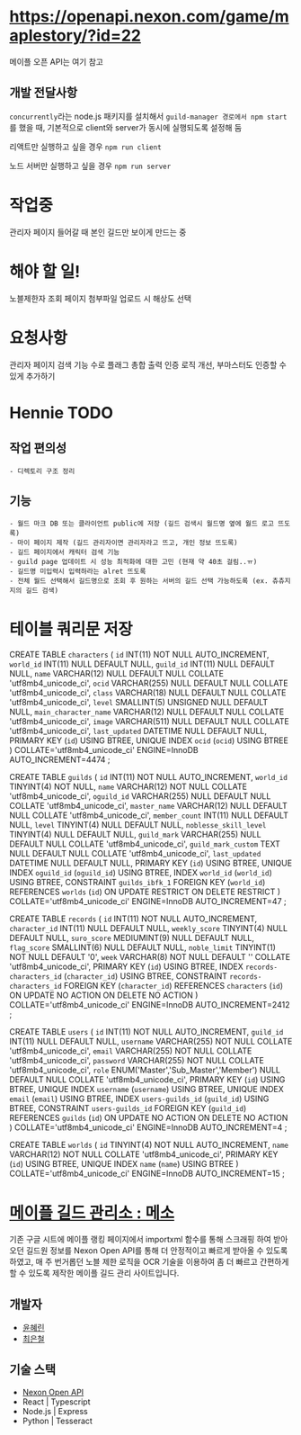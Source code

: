 # https://openapi.nexon.com/game/maplestory/?id=22

메이플 오픈 API는 여기 참고


## 개발 전달사항
`concurrently`라는 node.js 패키지를 설치해서 `guild-manager 경로에서 npm start`를 했을 때, 기본적으로 client와 server가 동시에 실행되도록 설정해 둠
   
리액트만 실행하고 싶을 경우 `npm run client`

노드 서버만 실행하고 싶을 경우 `npm run server`

# 작업중
관리자 페이지 들어갈 때 본인 길드만 보이게 만드는 중

# 해야 할 일!
<!-- 1. GuildPage 에 검색, 정렬이 있어야 할 듯 -->
<!-- 2. Adminpage : DB에서 길드 코드와 n주차 조회해서 데이터 불러오기 -->
<!-- 3. API 호출을 최소화 해야 할 것 같음 (길드 고유키와 길드 정보를 조회하고 있는데 2회 호출하는 것으로 찍힘) -->
<!-- 4. 회원가입 이름, 이메일 중복 시 무언가 출력되게 만들기 -->
<!-- 5. record 테이블의 date는 timestamp가 아님!!!!!!!!!!!!!!!! 절대로 타입스탬프로 하면 안됨 -->
<!-- 6. 로그인하고 이전 페이지로 되돌아가게 만들기. 지금은 메인페이지로 감 -->
<!-- 7. 로그인 상태 유지 (쿠키를 사용할 것인지, 토큰 만료시간에 맞춰 삭제하는 로직) -->
<!-- 8. OCR 원본 이미지 삭제하는 방법 생각하기 -->
<!-- 9. OCR 데이터 저장하는 로직 다시 짜기 -->
<!-- 노블제한 클릭으로, 날짜 맞추기, 배포  -->
<!-- 배열 수랑 사람 수 표시하면 좋을 것 같음 -->
노블제한자 조회 페이지
첨부파일 업로드 시 해상도 선택

# 요청사항
관리자 페이지 검색 기능
수로 플래그 총합 출력
인증 로직 개선, 부마스터도 인증할 수 있게 추가하기

# Hennie TODO

## 작업 편의성
    - 디렉토리 구조 정리

## 기능
    - 월드 마크 DB 또는 클라이언트 public에 저장 (길드 검색시 월드명 옆에 월드 로고 뜨도록)
    - 마이 페이지 제작 (길드 관리자이면 관리자라고 뜨고, 개인 정보 뜨도록)
    - 길드 페이지에서 캐릭터 검색 기능
    - guild page 업데이트 시 성능 최적화에 대한 고민 (현재 약 40초 걸림..ㅠ)
    - 길드명 미입력시 입력하라는 alret 뜨도록
    - 전체 월드 선택해서 길드명으로 조회 후 원하는 서버의 길드 선택 가능하도록 (ex. 츄츄지지의 길드 검색)


# 테이블 쿼리문 저장
CREATE TABLE `characters` (
	`id` INT(11) NOT NULL AUTO_INCREMENT,
	`world_id` INT(11) NULL DEFAULT NULL,
	`guild_id` INT(11) NULL DEFAULT NULL,
	`name` VARCHAR(12) NULL DEFAULT NULL COLLATE 'utf8mb4_unicode_ci',
	`ocid` VARCHAR(255) NULL DEFAULT NULL COLLATE 'utf8mb4_unicode_ci',
	`class` VARCHAR(18) NULL DEFAULT NULL COLLATE 'utf8mb4_unicode_ci',
	`level` SMALLINT(5) UNSIGNED NULL DEFAULT NULL,
	`main_character_name` VARCHAR(12) NULL DEFAULT NULL COLLATE 'utf8mb4_unicode_ci',
	`image` VARCHAR(511) NULL DEFAULT NULL COLLATE 'utf8mb4_unicode_ci',
	`last_updated` DATETIME NULL DEFAULT NULL,
	PRIMARY KEY (`id`) USING BTREE,
	UNIQUE INDEX `ocid` (`ocid`) USING BTREE
)
COLLATE='utf8mb4_unicode_ci'
ENGINE=InnoDB
AUTO_INCREMENT=4474
;

CREATE TABLE `guilds` (
	`id` INT(11) NOT NULL AUTO_INCREMENT,
	`world_id` TINYINT(4) NOT NULL,
	`name` VARCHAR(12) NOT NULL COLLATE 'utf8mb4_unicode_ci',
	`oguild_id` VARCHAR(255) NULL DEFAULT NULL COLLATE 'utf8mb4_unicode_ci',
	`master_name` VARCHAR(12) NULL DEFAULT NULL COLLATE 'utf8mb4_unicode_ci',
	`member_count` INT(11) NULL DEFAULT NULL,
	`level` TINYINT(4) NULL DEFAULT NULL,
	`noblesse_skill_level` TINYINT(4) NULL DEFAULT NULL,
	`guild_mark` VARCHAR(255) NULL DEFAULT NULL COLLATE 'utf8mb4_unicode_ci',
	`guild_mark_custom` TEXT NULL DEFAULT NULL COLLATE 'utf8mb4_unicode_ci',
	`last_updated` DATETIME NULL DEFAULT NULL,
	PRIMARY KEY (`id`) USING BTREE,
	UNIQUE INDEX `oguild_id` (`oguild_id`) USING BTREE,
	INDEX `world_id` (`world_id`) USING BTREE,
	CONSTRAINT `guilds_ibfk_1` FOREIGN KEY (`world_id`) REFERENCES `worlds` (`id`) ON UPDATE RESTRICT ON DELETE RESTRICT
)
COLLATE='utf8mb4_unicode_ci'
ENGINE=InnoDB
AUTO_INCREMENT=47
;

CREATE TABLE `records` (
	`id` INT(11) NOT NULL AUTO_INCREMENT,
	`character_id` INT(11) NULL DEFAULT NULL,
	`weekly_score` TINYINT(4) NULL DEFAULT NULL,
	`suro_score` MEDIUMINT(9) NULL DEFAULT NULL,
	`flag_score` SMALLINT(6) NULL DEFAULT NULL,
	`noble_limit` TINYINT(1) NOT NULL DEFAULT '0',
	`week` VARCHAR(8) NOT NULL DEFAULT '' COLLATE 'utf8mb4_unicode_ci',
	PRIMARY KEY (`id`) USING BTREE,
	INDEX `records-characters_id` (`character_id`) USING BTREE,
	CONSTRAINT `records-characters_id` FOREIGN KEY (`character_id`) REFERENCES `characters` (`id`) ON UPDATE NO ACTION ON DELETE NO ACTION
)
COLLATE='utf8mb4_unicode_ci'
ENGINE=InnoDB
AUTO_INCREMENT=2412
;

CREATE TABLE `users` (
	`id` INT(11) NOT NULL AUTO_INCREMENT,
	`guild_id` INT(11) NULL DEFAULT NULL,
	`username` VARCHAR(255) NOT NULL COLLATE 'utf8mb4_unicode_ci',
	`email` VARCHAR(255) NOT NULL COLLATE 'utf8mb4_unicode_ci',
	`password` VARCHAR(255) NOT NULL COLLATE 'utf8mb4_unicode_ci',
	`role` ENUM('Master','Sub_Master','Member') NULL DEFAULT NULL COLLATE 'utf8mb4_unicode_ci',
	PRIMARY KEY (`id`) USING BTREE,
	UNIQUE INDEX `username` (`username`) USING BTREE,
	UNIQUE INDEX `email` (`email`) USING BTREE,
	INDEX `users-guilds_id` (`guild_id`) USING BTREE,
	CONSTRAINT `users-guilds_id` FOREIGN KEY (`guild_id`) REFERENCES `guilds` (`id`) ON UPDATE NO ACTION ON DELETE NO ACTION
)
COLLATE='utf8mb4_unicode_ci'
ENGINE=InnoDB
AUTO_INCREMENT=4
;

CREATE TABLE `worlds` (
	`id` TINYINT(4) NOT NULL AUTO_INCREMENT,
	`name` VARCHAR(12) NOT NULL COLLATE 'utf8mb4_unicode_ci',
	PRIMARY KEY (`id`) USING BTREE,
	UNIQUE INDEX `name` (`name`) USING BTREE
)
COLLATE='utf8mb4_unicode_ci'
ENGINE=InnoDB
AUTO_INCREMENT=15
;
# [메이플 길드 관리소 : 메소](https://www.메소.kr)
기존 구글 시트에 메이플 랭킹 페이지에서 importxml 함수를 통해 스크래핑 하여 받아오던 길드원 정보를 Nexon Open API를 통해 더 안정적이고 빠르게 받아올 수 있도록 하였고, 매 주 번거롭던 노블 제한 로직을 OCR 기술을 이용하여 좀 더 빠르고 간편하게 할 수 있도록 제작한 메이플 길드 관리 사이트입니다. 

## 개발자
- [윤혜린](https://github.com/henniyoon)
- [최은철](https://github.com/ChoiEunCheol)

## 기술 스택
- [Nexon Open API](https://openapi.nexon.com/game/maplestory/?id=22)
- React | Typescript
- Node.js | Express
- Python | Tesseract




